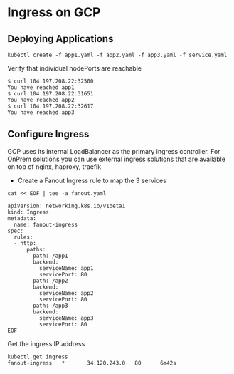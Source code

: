 # Ingress on GCP

## Deploying Applications 

```
kubectl create -f app1.yaml -f app2.yaml -f app3.yaml -f service.yaml
```

Verify that individual nodePorts are reachable 

```
$ curl 104.197.208.22:32500
You have reached app1
$ curl 104.197.208.22:31651
You have reached app2
$ curl 104.197.208.22:32617
You have reached app3

```

## Configure Ingress 

GCP uses its internal LoadBalancer as the primary ingress controller. For OnPrem solutions you can use external ingress solutions that are available on top of nginx, haproxy, traefik 

* Create a Fanout Ingress rule to map the 3 services 

```
cat << EOF | tee -a fanout.yaml

apiVersion: networking.k8s.io/v1beta1
kind: Ingress
metadata:
  name: fanout-ingress
spec:
  rules:
  - http:
      paths:
      - path: /app1
        backend:
          serviceName: app1
          servicePort: 80
      - path: /app2
        backend:
          serviceName: app2
          servicePort: 80
      - path: /app3
        backend:
          serviceName: app3
          servicePort: 80
EOF
```

Get the ingress IP address

```
kubectl get ingress
fanout-ingress   *       34.120.243.0   80      6m42s

```

